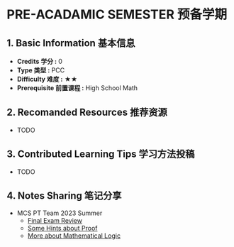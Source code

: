 # PRE-ACADAMIC SEMESTER 预备学期

## 1. Basic Information 基本信息

-   **Credits 学分 :** 0
-   **Type 类型 :** PCC
-   **Difficulty 难度 :** ★★
-   **Prerequisite 前置课程 :** High School Math


## 2. Recomanded Resources 推荐资源

-   TODO

## 3. Contributed Learning Tips 学习方法投稿

-   TODO

## 4. Notes Sharing 笔记分享

-   MCS PT Team 2023 Summer
    -   [Final Exam Review](https://drive.google.com/file/d/1jmTcVOxRncmkOTb9_AJtVtrQLMVCFfMx/view?usp=share_link)
    -   [Some Hints about Proof](https://drive.google.com/file/d/10UCozkN51KBM2SfffBn-z7jH01dgI9zm/view?usp=share_link)
    -   [More about Mathematical Logic](https://drive.google.com/file/d/1CBarxAEY0BUjXU-eVsfpHz4f4-sRY6hu/view?usp=share_link)